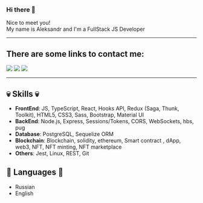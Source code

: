 ### Hi there 👋

<p>Nice to meet you!<br>
My name is Aleksandr and I'm a FullStack JS Developer




---
## There are some links to contact me:
  
<a name="telegram" href="https://t.me/jwhprince"><img src="https://img.icons8.com/color/48/000000/telegram-app--v3.png"/></a>
<a name="linkedin" href="www.linkedin.com/in/aleksandrrr"> <img src="https://img.icons8.com/fluency/48/000000/linkedin-circled.png"/></a>
<a name="gmail" href="mailto:aleksandrjwh@gmail.com"> <img src="https://img.icons8.com/color/48/000000/gmail-new.png"/></a><br>


---
## 💀 Skills 💀

- **FrontEnd**: JS, TypeScript, React, Hooks API, Redux (Saga, Thunk, Toolkit), HTML5, CSS3, Sass, Bootstrap, Material UI
- **BackEnd**: Node.js, Express, Sessions/Tokens, CORS, WebSockets, hbs, pug
- **Database**: PostgreSQL,  Sequelize ORM
- **Blockchain**: Blockchain, solidity, ethereum, Smart contract , dApp, web3, NFT, NFT minting, NFT marketplace
- **Others**: Jest, Linux, REST, Git

## 🚩 Languages 🚩

- Russian 
- English 








<!--
**jwhprince/jwhprince** is a ✨ _special_ ✨ repository because its `README.md` (this file) appears on your GitHub profile.

Here are some ideas to get you started:

- 🔭 I’m currently working on ...
- 🌱 I’m currently learning ...
- 👯 I’m looking to collaborate on ...
- 🤔 I’m looking for help with ...
- 💬 Ask me about ...
- 📫 How to reach me: ...
- 😄 Pronouns: ...
- ⚡ Fun fact: ...
-->
